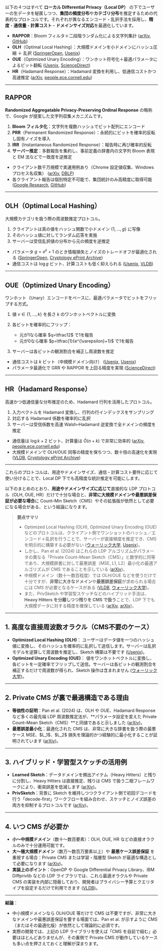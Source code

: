 以下の４つはすべて **ローカル Differential Privacy（Local DP）** の下でユーザーの生データを秘匿しつつ、**集団の頻度分布**や**カテゴリ分布**を推定するための代表的なプロトコルです。それぞれが異なるエンコード・乱択手法を採用し、**精度**・**通信量**・**計算コスト**・**ドメインサイズ対応**を最適化しています。

* **RAPPOR**：Bloom フィルタ＋二段階ランダム化による文字列集計 ([arXiv][1], [GitHub][2])
* **OLH**（Optimal Local Hashing）：大規模ドメインを小ドメインにハッシュ圧縮 ＋ 乱択 ([SpringerOpen][3], [Usenix][4])
* **OUE**（Optimized Unary Encoding）：ワンホット符号化＋最適パラメータによるビット翻転 ([Usenix][4], [ScienceDirect][5])
* **HR**（Hadamard Response）：Hadamard 変換を利用し、低通信コストかつ高速推定 ([arXiv][6], [people.ece.cornell.edu][7])

---

## RAPPOR

**Randomized Aggregatable Privacy-Preserving Ordinal Response** の略称で、Google が提案した文字列収集メカニズムです。

1. **Bloom フィルタ化**：文字列を複数ハッシュでビット配列にエンコード
2. **PRR**（Permanent Randomized Response）：永続的にビットを確率的反転し固有ノイズを導入
3. **IRR**（Instantaneous Randomized Response）：報告時に再び確率的反転
4. **サーバー推定**：多数報告を集約し、事前定義の辞書内の文字列 Bloom 表現と EM 法などで一致度を逆推定

* クライアント数千万規模で実運用例あり（Chrome 設定値収集、Windows プロセス名収集） ([arXiv][1], [DBLP][8])
* 各クライアント報告は個別特定不可能で、集団統計のみ高精度に取得可能 ([Google Research][9], [GitHub][2])

---

## OLH（Optimal Local Hashing）

大規模カテゴリを扱う際の周波数推定プロトコル。

1. クライアントは真の値をハッシュ関数で小ドメイン $\{1,\dots,g\}$ に写像
2. そのハッシュ値に対してランダム応答を実施
3. サーバーは受信乱択値の分布から元の頻度を逆推定

* パラメータ $g=e^{\varepsilon}+1$ のとき情報損失とノイズのトレードオフが最適化される ([SpringerOpen][3], [Cryptology ePrint Archive][10])
* 通信コストは $\log g$ ビット、計算コストも低く抑えられる ([Usenix][4], [VLDB][11])

---

## OUE（Optimized Unary Encoding）

ワンホット（Unary）エンコードをベースに、最適パラメータでビットをフリップする方式。

1. 値 $v\in\{1,\dots,k\}$ を長さ $k$ のワンホットベクトルに変換
2. 各ビットを確率的にフリップ：

   * 元が1なら確率 $q=\tfrac12$ で1を報告
   * 元が0なら確率 $p=\tfrac{1}{e^{\varepsilon}+1}$ で1を報告
3. サーバーは各ビットの観測割合を補正し周波数を推定

* 通信コストは $k$ ビット（中規模ドメイン向け） ([Usenix][4], [Usenix][12])
* パラメータ最適化で GRR や RAPPOR を上回る精度を実現 ([ScienceDirect][5])

---

## HR（Hadamard Response）

高速かつ低通信量な分布推定のため、Hadamard 行列を活用したプロトコル。

1. 入力ベクトルを Hadamard 変換し、行列の行インデックスをサンプリング
2. 対応する Hadamard 係数を確率的に乱択
3. サーバーは受信係数を高速 Walsh–Hadamard 逆変換で全ドメインの頻度を推定

* 通信量は $\log k + 2$ ビット、計算量は $\tilde O(n+k)$ で非常に効率的 ([arXiv][6], [people.ece.cornell.edu][7])
* 大規模ドメインで OLH/OUE 同等の精度を保ちつつ、数十倍の高速化を実現 ([VLDB][13], [Cryptology ePrint Archive][10])

---

これらのプロトコルは、用途やドメインサイズ、通信・計算コスト要件に応じて使い分けることで、Local DP 下でも高精度な統計推定を可能にします。

[1]: https://arxiv.org/abs/1407.6981?utm_source=chatgpt.com "RAPPOR: Randomized Aggregatable Privacy-Preserving Ordinal Response"
[2]: https://github.com/google/rappor?utm_source=chatgpt.com "google/rappor - Privacy-Preserving Reporting Algorithms - GitHub"
[3]: https://jwcn-eurasipjournals.springeropen.com/articles/10.1186/s13638-020-01675-8?utm_source=chatgpt.com "Local differential privacy for human-centered computing"
[4]: https://www.usenix.org/system/files/conference/usenixsecurity17/sec17-wang-tianhao.pdf?utm_source=chatgpt.com "[PDF] Locally Differentially Private Protocols for Frequency Estimation"
[5]: https://www.sciencedirect.com/science/article/pii/S2352864822001444?utm_source=chatgpt.com "Improving the utility of locally differentially private protocols for ..."
[6]: https://arxiv.org/abs/1802.04705?utm_source=chatgpt.com "Hadamard Response: Estimating Distributions Privately, Efficiently, and with Little Communication"
[7]: https://people.ece.cornell.edu/acharya/talks/ita-18.pdf?utm_source=chatgpt.com "[PDF] Hadamard Response: Local Private Distribution Estimation"
[8]: https://dblp.org/rec/conf/ccs/ErlingssonPK14?utm_source=chatgpt.com "Randomized Aggregatable Privacy-Preserving Ordinal Response."
[9]: https://research.google.com/pubs/archive/42852.pdf?utm_source=chatgpt.com "[PDF] RAPPOR: Randomized Aggregatable Privacy-Preserving Ordinal ..."
[10]: https://eprint.iacr.org/2024/1464.pdf?utm_source=chatgpt.com "[PDF] SoK: Descriptive Statistics Under Local Differential Privacy"
[11]: https://www.vldb.org/pvldb/vol12/p1126-cormode.pdf?utm_source=chatgpt.com "[PDF] Answering Range Queries Under Local Differential Privacy"
[12]: https://www.usenix.org/conference/usenixsecurity17/technical-sessions/presentation/wang-tianhao?utm_source=chatgpt.com "Locally Differentially Private Protocols for Frequency Estimation"
[13]: https://vldb.org/pvldb/vol14/p2046-cormode.pdf?utm_source=chatgpt.com "[PDF] Frequency Estimation under Local Differential Privacy"
以下のまとめのとおり、**用途やドメインサイズに応じて**直接的な LDP プロトコル（OLH, OUE, HR）だけで十分な場合と、**非常に大規模ドメインや最悪誤差保証が必要な場合**に Count–Min Sketch（CMS）やその拡張版が依然として必要になる場合がある、という結論になります。

> **要点サマリ**
>
> * Optimized Local Hashing (OLH), Optimized Unary Encoding (OUE) などのプロトコルは、クライアント側でワンショットのハッシュ／エンコード＋乱択を行うことで、サーバーが直接頻度を推定でき、CMS を明示的に構築する必要がない ([ウォーリック大学][1], [Usenix][2])。
> * しかし、Pan et al. (2024) はこれらの LDP アルゴリズムがパラメータの異なる「Private Count–Mean Sketch（CMS）」と数学的に同等であり、大規模辞書に対して最悪誤差（MSE, L1, L2）最小化の最適アルゴリズムが CMS であることを示している ([arXiv][3])。
> * 中規模ドメイン（数十～数百程度）では OLH/OUE などを使うだけで十分ですが、**非常に大きなドメイン**や**最悪誤差保証**が求められる場合には CMS が必要となるケースがある ([VLDB][4], [ウォーリック大学][1])。
> * また、PrivSketch や学習型スケッチなどのハイブリッド手法は、**Heavy Hitters を分離しつつ残りを CMS で扱う**ことで、LDP 下でも大規模データに対する精度を確保している ([arXiv][5], [arXiv][6])。

---

## 1. 高度な直接周波数オラクル（CMS不要のケース）

* **Optimized Local Hashing (OLH)**：
  ユーザーはデータ値を一つのハッシュ値に変換し、そのハッシュを確率的に乱択して送信します。サーバーは乱択モデルを逆算して周波数を推定し、Sketch 構築は不要です ([Usenix][2])。
* **Optimized Unary Encoding (OUE)**：
  値をワンホットベクトルに変換し、各ビットを一定確率でフリップして送信。サーバーは各ビットの観測割合を補正するだけで周波数が得られ、Sketch 操作は含まれません ([ウォーリック大学][1])。

---

## 2. Private CMS が裏で最適構造である理由

* **等価性の証明**：Pan et al. (2024) は、OLH や OUE、Hadamard Response など多くの最先端 LDP 周波数推定法が、\*\*パラメータ設定を変えた Private Count–Mean Sketch（CMS）\*\*と同値であると示しました ([arXiv][3])。
* **最悪誤差最小化**：最適化された CMS は、非常に大きな辞書を扱う際の最悪ケース MSE、\$L\_1\$、\$L\_2\$ 損失を理論的かつ経験的に最小化することが証明されています ([arXiv][3])。

---

## 3. ハイブリッド・学習型スケッチの活用例

* **Learned Sketch**：データドメインを頻出アイテム（Heavy Hitters）と残りに分割し、Heavy Hitters は直接推定、残りは CMS で扱う二相フレームワークにより、衝突誤差を低減します ([arXiv][5])。
* **PrivSketch**：背景に Sketch を維持しつつクライアント側で初回デコードを行う「decode-first」ワークフローを組み合わせ、スケッチとノイズ誤差の両方を抑制するプロトコルです ([arXiv][6])。

---

## 4. いつ CMS が必要か

* **小～中規模ドメイン**（数十～数百要素）：OLH, OUE, HR などの直接オラクルのみで十分運用可能です。
* **大～極大規模ドメイン**（数万～数百万要素以上）や **最悪ケース誤差保証** を重視する場合：Private CMS または学習・階層型 Sketch が最適な構造として必要になります ([arXiv][3])。
* **実装上のポイント**：OpenDP や Google Differential Privacy Library、IBM Diffprivlib などの LDP ライブラリでは、これら最適オラクルや Private CMS の実装を内部に隠蔽しており、開発者はプライバシー予算とクエリタイプを設定するだけで利用できます ([VLDB][4])。

---

**結論**：

* 中小規模ドメインなら OLH/OUE 等だけで CMS は不要ですが、非常に大きなドメインや最悪誤差保証を要する場面では、Pan et al. が示すように CMS（またはその最適化版）が依然として理論的に必須です。
* 実際の開発では、上記の LDP ライブラリを使えば「CMS を自前で組む」必要はほとんどありませんが、その裏側で Private CMS が動作しているケースも多い点を押さえておくと理解が深まります。

[1]: https://warwick.ac.uk/fac/sci/dcs/people/u1714078/vldb21_15m.pdf?utm_source=chatgpt.com "[PDF] Frequency Estimation under Local Differential Privacy [Experiments ..."
[2]: https://www.usenix.org/system/files/conference/usenixsecurity17/sec17-wang-tianhao.pdf?utm_source=chatgpt.com "[PDF] Locally Differentially Private Protocols for Frequency Estimation"
[3]: https://arxiv.org/abs/2406.03785?utm_source=chatgpt.com "Count-mean Sketch as an Optimized Framework for Frequency Estimation with Local Differential Privacy"
[4]: https://vldb.org/pvldb/vol14/p2046-cormode.pdf?utm_source=chatgpt.com "[PDF] Frequency Estimation under Local Differential Privacy"
[5]: https://arxiv.org/abs/2211.01138?utm_source=chatgpt.com "Local Differentially Private Frequency Estimation based on Learned Sketches"
[6]: https://arxiv.org/abs/2306.12144?utm_source=chatgpt.com "PrivSketch: A Private Sketch-based Frequency Estimation Protocol for Data Streams"
